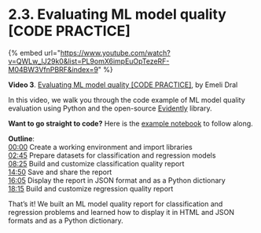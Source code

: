 # 2.3. Evaluating ML model quality [CODE PRACTICE]

{% embed url="https://www.youtube.com/watch?v=QWLw_lJ29k0&list=PL9omX6impEuOpTezeRF-M04BW3VfnPBRF&index=9" %}

**Video 3**. [Evaluating ML model quality [CODE PRACTICE]](https://www.youtube.com/watch?v=QWLw_lJ29k0&list=PL9omX6impEuOpTezeRF-M04BW3VfnPBRF&index=9), by Emeli Dral

In this video, we walk you through the code example of ML model quality evaluation using Python and the open-source [Evidently](https://github.com/evidentlyai/evidently) library.

**Want to go straight to code?** Here is the [example notebook](https://github.com/evidentlyai/ml_observability_course/blob/main/module2/ml_model_quality.ipynb) to follow along.

**Outline**:\
[00:00](https://www.youtube.com/watch?v=QWLw_lJ29k0&list=PL9omX6impEuOpTezeRF-M04BW3VfnPBRF&index=9&t=0s) Create a working environment and import libraries \
[02:45](https://www.youtube.com/watch?v=QWLw_lJ29k0&list=PL9omX6impEuOpTezeRF-M04BW3VfnPBRF&index=9&t=165s) Prepare datasets for classification and regression models\
[08:25](https://www.youtube.com/watch?v=QWLw_lJ29k0&list=PL9omX6impEuOpTezeRF-M04BW3VfnPBRF&index=9&t=505s) Build and customize classification quality report\
[14:50](https://www.youtube.com/watch?v=QWLw_lJ29k0&list=PL9omX6impEuOpTezeRF-M04BW3VfnPBRF&index=9&t=890s) Save and share the report\
[16:05](https://www.youtube.com/watch?v=QWLw_lJ29k0&list=PL9omX6impEuOpTezeRF-M04BW3VfnPBRF&index=9&t=965s) Display the report in JSON format and as a Python dictionary\
[18:15](https://www.youtube.com/watch?v=QWLw_lJ29k0&list=PL9omX6impEuOpTezeRF-M04BW3VfnPBRF&index=9&t=1095s) Build and customize regression quality report

That’s it! We built an ML model quality report for classification and regression problems and learned how to display it in HTML and JSON formats and as a Python dictionary. 
